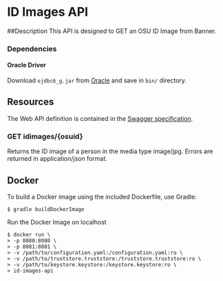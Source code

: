# ID Images API
##Description
This API is designed to GET an OSU ID Image from Banner.

### Dependencies

#### Oracle Driver

Download `ojdbc6_g.jar` from [Oracle](http://www.oracle.com/technetwork/apps-tech/jdbc-112010-090769.html) and save in `bin/` directory.

## Resources

The Web API definition is contained in the [Swagger specification](swagger.yaml).

### GET idimages/{osuid}
Returns the ID image of a person in the media type image/jpg. Errors are returned in application/json format.

## Docker

To build a Docker image using the included Dockerfile, use Gradle:

    $ gradle buildDockerImage

Run the Docker Image on localhost

    $ docker run \
    > -p 8080:8080 \
    > -p 8081:8081 \
    > -v /path/to/configuration.yaml:/configuration.yaml:ro \
    > -v /path/to/truststore.truststore:/truststore.truststore:ro \
    > -v /path/to/keystore.keystore:/keystore.keystore:ro \
    > id-images-api
